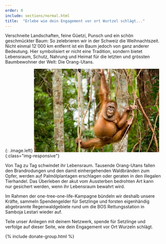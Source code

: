 ```yaml
---
order: 0
include: sections/normal.html
title:  "Erlebe wie dein Engagement vor ort Wurtzel schlägt..."
---
```

Verschneite Landschaften, feine Güetzi, Punsch und ein schön geschmückter Baum: So zelebrieren wir in der Schweiz die Weihnachtszeit. Nicht einmal 12`000 km  entfernt ist ein Baum jedoch von ganz anderer Bedeutung. Hier symbolisiert er nicht eine Tradition, sondern bietet Lebensraum, Schutz, Nahrung und Heimat für die letzten und grössten Baumbewohner der Welt: Die Orang-Utans.

{: .image.left}
  ![image-title-here](assets/img/orang1.jpg){:class="img-responsive"}

Von Tag zu Tag schwindet ihr Lebensraum. Tausende Orang-Utans fallen den Brandrodungen und den damit einhergehenden Waldbränden zum Opfer, werden auf Palmölplantagen erschlagen oder geraten in den illegalen Tierhandel. Das Überleben der akut vom Aussterben bedrohten Art kann nur gesichert werden, wenn ihr Lebensraum bewahrt wird.

Im Rahmen der one-tree-one-life-Kampagne bündeln wir deshalb unsere Kräfte, sammeln Spendengelder für Setzlinge und forsten eigenhändig abgebrannte Regenwaldgebiete rund um die BOS Rettungsstation in Samboja Lestari wieder auf.

Teile unser Anliegen mit deinem Netzwerk, spende für Setzlinge und verfolge auf dieser Seite, wie dein Engagement vor Ort Wurzeln schlägt.

{% include donate-group.html %}
